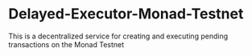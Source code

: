 # Delayed-Executor-Monad-Testnet
This is a decentralized service for creating and executing pending transactions on the Monad Testnet
